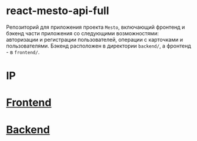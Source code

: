 # react-mesto-api-full
Репозиторий для приложения проекта `Mesto`, включающий фронтенд и бэкенд части приложения со следующими возможностями: авторизации и регистрации пользователей, операции с карточками и пользователями. Бэкенд расположен в директории `backend/`, а фронтенд - в `frontend/`. 
  
# IP 
<a href="158.160.38.19">

# Frontend
<a href="http://mesto-neonbones.nomoredomainsclub.ru/">

# Backend 
<a href="http://api.mesto-neonbones.nomoredomainsclub.ru/">
